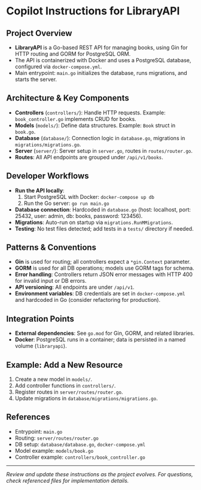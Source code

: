 # Copilot Instructions for LibraryAPI

## Project Overview
- **LibraryAPI** is a Go-based REST API for managing books, using Gin for HTTP routing and GORM for PostgreSQL ORM.
- The API is containerized with Docker and uses a PostgreSQL database, configured via `docker-compose.yml`.
- Main entrypoint: `main.go` initializes the database, runs migrations, and starts the server.

## Architecture & Key Components
- **Controllers** (`controllers/`): Handle HTTP requests. Example: `book_controller.go` implements CRUD for books.
- **Models** (`models/`): Define data structures. Example: `Book` struct in `book.go`.
- **Database** (`database/`): Connection logic in `database.go`, migrations in `migrations/migrations.go`.
- **Server** (`server/`): Server setup in `server.go`, routes in `routes/router.go`.
- **Routes**: All API endpoints are grouped under `/api/v1/books`.

## Developer Workflows
- **Run the API locally**:
  1. Start PostgreSQL with Docker: `docker-compose up db`
  2. Run the Go server: `go run main.go`
- **Database connection**: Hardcoded in `database.go` (host: localhost, port: 25432, user: admin, db: books, password: 123456).
- **Migrations**: Auto-run on startup via `migrations.RunMMigrations`.
- **Testing**: No test files detected; add tests in a `tests/` directory if needed.

## Patterns & Conventions
- **Gin** is used for routing; all controllers expect a `*gin.Context` parameter.
- **GORM** is used for all DB operations; models use GORM tags for schema.
- **Error handling**: Controllers return JSON error messages with HTTP 400 for invalid input or DB errors.
- **API versioning**: All endpoints are under `/api/v1`.
- **Environment variables**: DB credentials are set in `docker-compose.yml` and hardcoded in Go (consider refactoring for production).

## Integration Points
- **External dependencies**: See `go.mod` for Gin, GORM, and related libraries.
- **Docker**: PostgreSQL runs in a container; data is persisted in a named volume (`libraryapi`).

## Example: Add a New Resource
1. Create a new model in `models/`.
2. Add controller functions in `controllers/`.
3. Register routes in `server/routes/router.go`.
4. Update migrations in `database/migrations/migrations.go`.

## References
- Entrypoint: `main.go`
- Routing: `server/routes/router.go`
- DB setup: `database/database.go`, `docker-compose.yml`
- Model example: `models/book.go`
- Controller example: `controllers/book_controller.go`

---
_Review and update these instructions as the project evolves. For questions, check referenced files for implementation details._
